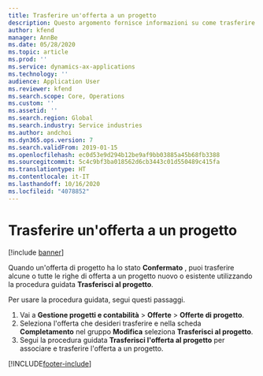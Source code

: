 ```yaml
---
title: Trasferire un'offerta a un progetto
description: Questo argomento fornisce informazioni su come trasferire un'offerta a un progetto nuovo o esistente.
author: kfend
manager: AnnBe
ms.date: 05/28/2020
ms.topic: article
ms.prod: ''
ms.service: dynamics-ax-applications
ms.technology: ''
audience: Application User
ms.reviewer: kfend
ms.search.scope: Core, Operations
ms.custom: ''
ms.assetid: ''
ms.search.region: Global
ms.search.industry: Service industries
ms.author: andchoi
ms.dyn365.ops.version: 7
ms.search.validFrom: 2019-01-15
ms.openlocfilehash: ec0d53e9d294b12be9af9bb03885a45b68fb3388
ms.sourcegitcommit: 5c4c9bf3ba018562d6cb3443c01d550489c415fa
ms.translationtype: HT
ms.contentlocale: it-IT
ms.lasthandoff: 10/16/2020
ms.locfileid: "4078852"
---
```

# <a name="transfer-a-quotation-to-a-project"></a>Trasferire un'offerta a un progetto

[!include [banner](../includes/banner.md)]

Quando un'offerta di progetto ha lo stato **Confermato** , puoi trasferire alcune o tutte le righe di offerta a un progetto nuovo o esistente utilizzando la procedura guidata **Trasferisci al progetto**. 

Per usare la procedura guidata, segui questi passaggi.

1. Vai a **Gestione progetti e contabilità** > **Offerte** > **Offerte di progetto**.
2. Seleziona l'offerta che desideri trasferire e nella scheda **Completamento** nel gruppo **Modifica** seleziona **Trasferisci al progetto**.
3. Segui la procedura guidata **Trasferisci l'offerta al progetto** per associare e trasferire l'offerta a un progetto.


[!INCLUDE[footer-include](../includes/footer-banner.md)]